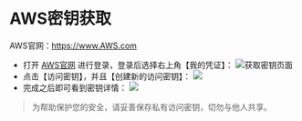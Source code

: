# AWS密钥获取

AWS官网：https://www.AWS.com       

- 打开 [AWS官网](https://www.AWS.com) 进行登录，登录后选择右上角【我的凭证】：
  ![获取密钥页面](https://images.devsapp.cn/access/aws-page.jpg)
- 点击【访问密钥】，并且【创建新的访问密钥】：
  ![](https://images.devsapp.cn/access/aws-create.jpg)
- 完成之后即可看到密钥详情：
  ![](https://images.devsapp.cn/access/aws-access.jpg)

> 为帮助保护您的安全，请妥善保存私有访问密钥，切勿与他人共享。